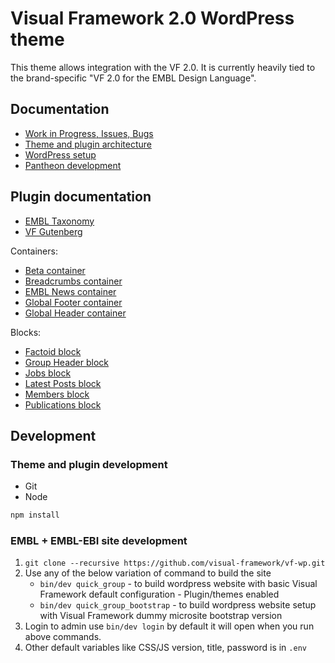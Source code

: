 # Visual Framework 2.0 WordPress theme

This theme allows integration with the VF 2.0. It is currently heavily tied to
the brand-specific "VF 2.0 for the EMBL Design Language".

## Documentation

* [Work in Progress, Issues, Bugs](https://github.com/visual-framework/vf-wp/issues)
* [Theme and plugin architecture](docs/architecture.md)
* [WordPress setup](docs/wordpress.md)
* [Pantheon development](docs/development.md)

## Plugin documentation

* [EMBL Taxonomy](wp-content/plugins/embl-taxonomy/README.md)
* [VF Gutenberg](wp-content/plugins/vf-gutenberg/README.md)

Containers:

* [Beta container](wp-content/plugins/vf-beta-container/README.md)
* [Breadcrumbs container](wp-content/plugins/vf-breadcrumbs-container/README.md)
* [EMBL News container](wp-content/plugins/vf-embl-news-container/README.md)
* [Global Footer container](wp-content/plugins/vf-global-footer-container/README.md)
* [Global Header container](wp-content/plugins/vf-global-header-container/README.md)

Blocks:

* [Factoid block](wp-content/plugins/vf-factoid-block/README.md)
* [Group Header block](wp-content/plugins/vf-group-header-block/README.md)
* [Jobs block](wp-content/plugins/vf-jobs-block/README.md)
* [Latest Posts block](wp-content/plugins/vf-latest-posts-block/README.md)
* [Members block](wp-content/plugins/vf-members-block/README.md)
* [Publications block](wp-content/plugins/vf-publications-block/README.md)


## Development

### Theme and plugin development

* Git
* Node

```bash
npm install
```

### EMBL + EMBL-EBI site development

1. `git clone --recursive https://github.com/visual-framework/vf-wp.git`
1. Use any of the below variation of command to build the site
   - `bin/dev quick_group` - to build wordpress website with basic Visual Framework default configuration - Plugin/themes enabled
   - `bin/dev quick_group_bootstrap` - to build wordpress website setup with Visual Framework dummy microsite bootstrap version
1. Login to admin use `bin/dev login` by default it will open when you run above commands.
1. Other default variables like CSS/JS version, title, password is in `.env`
